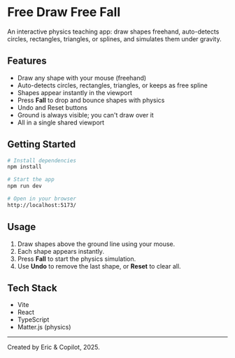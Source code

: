 # Free Draw Free Fall

An interactive physics teaching app: draw shapes freehand, auto-detects circles, rectangles, triangles, or splines, and simulates them under gravity.

## Features

- Draw any shape with your mouse (freehand)
- Auto-detects circles, rectangles, triangles, or keeps as free spline
- Shapes appear instantly in the viewport
- Press **Fall** to drop and bounce shapes with physics
- Undo and Reset buttons
- Ground is always visible; you can't draw over it
- All in a single shared viewport

## Getting Started

```bash
# Install dependencies
npm install

# Start the app
npm run dev

# Open in your browser
http://localhost:5173/
```

## Usage

1. Draw shapes above the ground line using your mouse.
2. Each shape appears instantly.
3. Press **Fall** to start the physics simulation.
4. Use **Undo** to remove the last shape, or **Reset** to clear all.

## Tech Stack
- Vite
- React
- TypeScript
- Matter.js (physics)

---
Created by Eric & Copilot, 2025.

